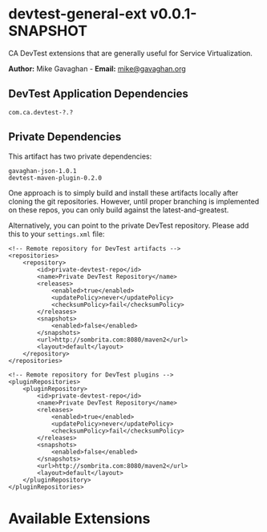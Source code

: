 # devtest-general-ext v0.0.1-SNAPSHOT
CA DevTest extensions that are generally useful for Service Virtualization.

**Author:** Mike Gavaghan - **Email:** mike@gavaghan.org

## DevTest Application Dependencies
    com.ca.devtest-?.?

## Private Dependencies ##
This artifact has two private dependencies:

    gavaghan-json-1.0.1
    devtest-maven-plugin-0.2.0

One approach is to simply build and install these artifacts locally after cloning the git repositories.  However, until proper branching is implemented on these repos, you can only build against the latest-and-greatest.

Alternatively, you can point to the private DevTest repository.  Please add this to your `settings.xml` file:

	<!-- Remote repository for DevTest artifacts -->
	<repositories>
		<repository>
			<id>private-devtest-repo</id>
			<name>Private DevTest Repository</name>
			<releases>
				<enabled>true</enabled>
				<updatePolicy>never</updatePolicy>
		 		<checksumPolicy>fail</checksumPolicy>
			</releases>
			<snapshots>
				<enabled>false</enabled>
			</snapshots>
			<url>http://sombrita.com:8080/maven2</url>
			<layout>default</layout>
		</repository>
	</repositories>

    <!-- Remote repository for DevTest plugins -->
	<pluginRepositories>
		<pluginRepository>
			<id>private-devtest-repo</id>
			<name>Private DevTest Repository</name>
			<releases>
				<enabled>true</enabled>
				<updatePolicy>never</updatePolicy>
				<checksumPolicy>fail</checksumPolicy>
			</releases>
			<snapshots>
				<enabled>false</enabled>
			</snapshots>
			<url>http://sombrita.com:8080/maven2</url>
			<layout>default</layout>
		</pluginRepository>
	</pluginRepositories>

# Available Extensions #

